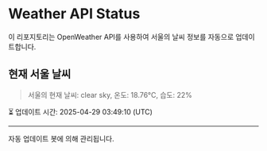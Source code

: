 
# Weather API Status

이 리포지토리는 OpenWeather API를 사용하여 서울의 날씨 정보를 자동으로 업데이트합니다.

## 현재 서울 날씨
> 서울의 현재 날씨: clear sky, 온도: 18.76°C, 습도: 22%

⏳ 업데이트 시간: 2025-04-29 03:49:10 (UTC)

---
자동 업데이트 봇에 의해 관리됩니다.
